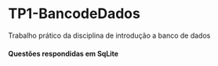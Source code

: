 # TP1-BancodeDados
Trabalho prático da disciplina de introdução a banco de dados
#### Questões respondidas em SqLite
